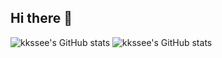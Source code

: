 ## Hi there 👋
![kkssee's GitHub stats](https://github-readme-stats-kkssee.vercel.app/api?username=kkssee)
![kkssee's GitHub stats](https://github-readme-stats.vercel.app/api?username=kkssee&show_icons=true)
<!--
**kkssee/kkssee** is a ✨ _special_ ✨ repository because its `README.md` (this file) appears on your GitHub profile.

Here are some ideas to get you started:

- 🔭 I’m currently working on ...
- 🌱 I’m currently learning ...
- 👯 I’m looking to collaborate on ...
- 🤔 I’m looking for help with ...
- 💬 Ask me about ...
- 📫 How to reach me: ...
- 😄 Pronouns: ...
- ⚡ Fun fact: ...
-->
